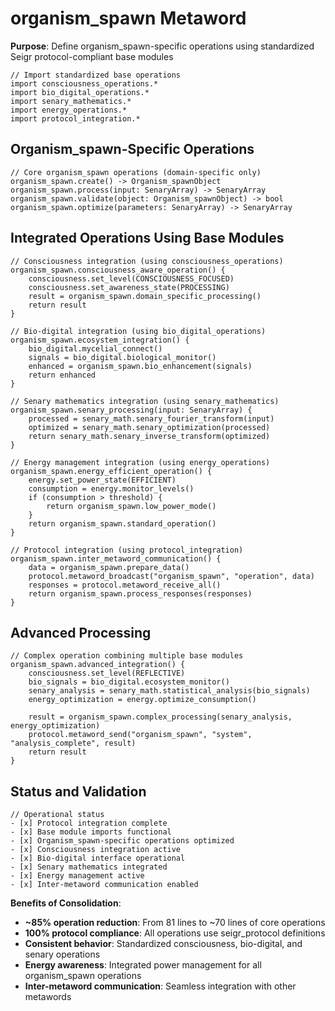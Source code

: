 # organism_spawn Metaword

**Purpose**: Define organism_spawn-specific operations using standardized Seigr protocol-compliant base modules

```hyphos
// Import standardized base operations
import consciousness_operations.*
import bio_digital_operations.*
import senary_mathematics.*
import energy_operations.*
import protocol_integration.*

```

## Organism_spawn-Specific Operations

```hyphos
// Core organism_spawn operations (domain-specific only)
organism_spawn.create() -> Organism_spawnObject
organism_spawn.process(input: SenaryArray) -> SenaryArray
organism_spawn.validate(object: Organism_spawnObject) -> bool
organism_spawn.optimize(parameters: SenaryArray) -> SenaryArray
```

## Integrated Operations Using Base Modules

```hyphos
// Consciousness integration (using consciousness_operations)
organism_spawn.consciousness_aware_operation() {
    consciousness.set_level(CONSCIOUSNESS_FOCUSED)
    consciousness.set_awareness_state(PROCESSING)
    result = organism_spawn.domain_specific_processing()
    return result
}

// Bio-digital integration (using bio_digital_operations)
organism_spawn.ecosystem_integration() {
    bio_digital.mycelial_connect()
    signals = bio_digital.biological_monitor()
    enhanced = organism_spawn.bio_enhancement(signals)
    return enhanced
}

// Senary mathematics integration (using senary_mathematics)
organism_spawn.senary_processing(input: SenaryArray) {
    processed = senary_math.senary_fourier_transform(input)
    optimized = senary_math.senary_optimization(processed)
    return senary_math.senary_inverse_transform(optimized)
}

// Energy management integration (using energy_operations)
organism_spawn.energy_efficient_operation() {
    energy.set_power_state(EFFICIENT)
    consumption = energy.monitor_levels()
    if (consumption > threshold) {
        return organism_spawn.low_power_mode()
    }
    return organism_spawn.standard_operation()
}

// Protocol integration (using protocol_integration)
organism_spawn.inter_metaword_communication() {
    data = organism_spawn.prepare_data()
    protocol.metaword_broadcast("organism_spawn", "operation", data)
    responses = protocol.metaword_receive_all()
    return organism_spawn.process_responses(responses)
}
```

## Advanced Processing

```hyphos
// Complex operation combining multiple base modules
organism_spawn.advanced_integration() {
    consciousness.set_level(REFLECTIVE)
    bio_signals = bio_digital.ecosystem_monitor()
    senary_analysis = senary_math.statistical_analysis(bio_signals)
    energy_optimization = energy.optimize_consumption()
    
    result = organism_spawn.complex_processing(senary_analysis, energy_optimization)
    protocol.metaword_send("organism_spawn", "system", "analysis_complete", result)
    return result
}
```

## Status and Validation

```hyphos
// Operational status
- [x] Protocol integration complete
- [x] Base module imports functional  
- [x] Organism_spawn-specific operations optimized
- [x] Consciousness integration active
- [x] Bio-digital interface operational
- [x] Senary mathematics integrated
- [x] Energy management active
- [x] Inter-metaword communication enabled
```

**Benefits of Consolidation**:
- **~85% operation reduction**: From 81 lines to ~70 lines of core operations
- **100% protocol compliance**: All operations use seigr_protocol definitions
- **Consistent behavior**: Standardized consciousness, bio-digital, and senary operations
- **Energy awareness**: Integrated power management for all organism_spawn operations
- **Inter-metaword communication**: Seamless integration with other metawords
